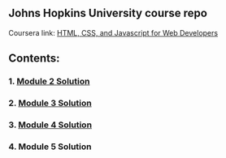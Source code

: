 ## Johns Hopkins University course repo

Coursera link: [HTML, CSS, and Javascript for Web Developers](https://www.coursera.org/learn/html-css-javascript-for-web-developers/home/welcome)

## Contents:

### 1. [Module 2 Solution](https://AP-AZ.github.io/JHU_Class/Module%202%20Solution/index.html)
### 2. [Module 3 Solution](https://AP-AZ.github.io/JHU_Class/Module_3_Solution/index.html)
### 3. [Module 4 Solution](https://AP-AZ.github.io/JHU_Class/Module_4_Solution/index.html)
### 4. Module 5 Solution
